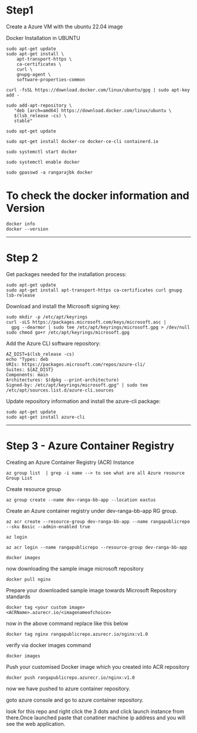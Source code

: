 # Step1 

Create a Azure VM with the  ubuntu 22.04 image 

Docker Installation in UBUNTU

```
sudo apt-get update
sudo apt-get install \
    apt-transport-https \
    ca-certificates \
    curl \
    gnupg-agent \
    software-properties-common

curl -fsSL https://download.docker.com/linux/ubuntu/gpg | sudo apt-key add -

sudo add-apt-repository \
   "deb [arch=amd64] https://download.docker.com/linux/ubuntu \
   $(lsb_release -cs) \
   stable"
   
sudo apt-get update

sudo apt-get install docker-ce docker-ce-cli containerd.io

sudo systemctl start docker

sudo systemctl enable docker

sudo gpasswd -a rangarajbk docker
```
# To check the docker information and Version
```
docker info
docker --version
```

********************************************************
# Step 2 

Get packages needed for the installation process:

```
sudo apt-get update
sudo apt-get install apt-transport-https ca-certificates curl gnupg lsb-release
```
Download and install the Microsoft signing key:

```
sudo mkdir -p /etc/apt/keyrings
curl -sLS https://packages.microsoft.com/keys/microsoft.asc |
  gpg --dearmor | sudo tee /etc/apt/keyrings/microsoft.gpg > /dev/null
sudo chmod go+r /etc/apt/keyrings/microsoft.gpg
```

Add the Azure CLI software repository:

```
AZ_DIST=$(lsb_release -cs)
echo "Types: deb
URIs: https://packages.microsoft.com/repos/azure-cli/
Suites: ${AZ_DIST}
Components: main
Architectures: $(dpkg --print-architecture)
Signed-by: /etc/apt/keyrings/microsoft.gpg" | sudo tee /etc/apt/sources.list.d/azure-cli.sources
```
Update repository information and install the azure-cli package:

```
sudo apt-get update
sudo apt-get install azure-cli
```

********************************************************************************************************

# Step 3 - Azure Container Registry

Creating an Azure Container Registry (ACR) Instance
```
az group list  | grep -i name --> to see what are all Azure resource Group List
```
Create resource group 
```
az group create --name dev-ranga-bb-app --location eastus
```

Create an Azure container registry under dev-ranga-bb-app RG group.
```
az acr create --resource-group dev-ranga-bb-app --name rangapublicrepo --sku Basic --admin-enabled true
```
```
az login
```


```
az acr login --name rangapublicrepo --resource-group dev-ranga-bb-app
```


```
docker images
```
now downloading the sample image microsoft repository

```
docker pull nginx
```

Prepare your downloaded sample image towards Microsoft Repository standards 

```
docker tag <your custom image> <ACRName>.azurecr.io/<imagenameofchoice>
```
now in the above command replace like this below

```
docker tag nginx rangapublicrepo.azurecr.io/nginx:v1.0
```

verify via docker images command

```
docker images
```

Push your customised Docker image which you created into ACR repository

```
docker push rangapublicrepo.azurecr.io/nginx:v1.0
```


now we have pushed to azure container repository.

goto azure console and go to azure container repository.


look for this repo and right click the 3 dots and click launch instance from there.Once launched paste that conatiner machine ip address and you will see the web application.
